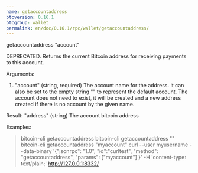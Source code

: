 ```yaml
---
name: getaccountaddress
btcversion: 0.16.1
btcgroup: wallet
permalink: en/doc/0.16.1/rpc/wallet/getaccountaddress/
---
```


getaccountaddress "account"

DEPRECATED. Returns the current Bitcoin address for receiving payments to this account.

Arguments:
1. "account"       (string, required) The account name for the address. It can also be set to the empty string "" to represent the default account. The account does not need to exist, it will be created and a new address created  if there is no account by the given name.

Result:
"address"          (string) The account bitcoin address

Examples:
> bitcoin-cli getaccountaddress 
> bitcoin-cli getaccountaddress ""
> bitcoin-cli getaccountaddress "myaccount"
> curl --user myusername --data-binary '{"jsonrpc": "1.0", "id":"curltest", "method": "getaccountaddress", "params": ["myaccount"] }' -H 'content-type: text/plain;' http://127.0.0.1:8332/


